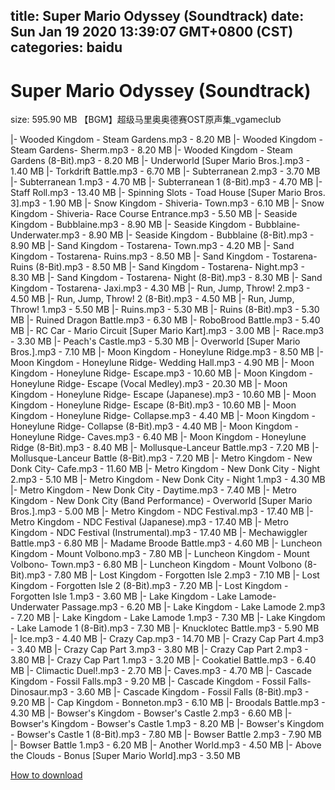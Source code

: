 
title: Super Mario Odyssey (Soundtrack)
date: Sun Jan 19 2020 13:39:07 GMT+0800 (CST)    
categories: baidu
---

# Super Mario Odyssey (Soundtrack)
size: 595.90 MB
 【BGM】超级马里奥奥德赛OST原声集_vgameclub
 
|- Wooded Kingdom - Steam Gardens.mp3 - 8.20 MB
|- Wooded Kingdom - Steam Gardens- Sherm.mp3 - 8.20 MB
|- Wooded Kingdom - Steam Gardens (8-Bit).mp3 - 8.20 MB
|- Underworld [Super Mario Bros.].mp3 - 1.40 MB
|- Torkdrift Battle.mp3 - 6.70 MB
|- Subterranean 2.mp3 - 3.70 MB
|- Subterranean 1.mp3 - 4.70 MB
|- Subterranean 1 (8-Bit).mp3 - 4.70 MB
|- Staff Roll.mp3 - 13.40 MB
|- Spinning Slots - Toad House [Super Mario Bros. 3].mp3 - 1.90 MB
|- Snow Kingdom - Shiveria- Town.mp3 - 6.10 MB
|- Snow Kingdom - Shiveria- Race Course Entrance.mp3 - 5.50 MB
|- Seaside Kingdom - Bubblaine.mp3 - 8.90 MB
|- Seaside Kingdom - Bubblaine- Underwater.mp3 - 8.90 MB
|- Seaside Kingdom - Bubblaine (8-Bit).mp3 - 8.90 MB
|- Sand Kingdom - Tostarena- Town.mp3 - 4.20 MB
|- Sand Kingdom - Tostarena- Ruins.mp3 - 8.50 MB
|- Sand Kingdom - Tostarena- Ruins (8-Bit).mp3 - 8.50 MB
|- Sand Kingdom - Tostarena- Night.mp3 - 8.30 MB
|- Sand Kingdom - Tostarena- Night (8-Bit).mp3 - 8.30 MB
|- Sand Kingdom - Tostarena- Jaxi.mp3 - 4.30 MB
|- Run, Jump, Throw! 2.mp3 - 4.50 MB
|- Run, Jump, Throw! 2 (8-Bit).mp3 - 4.50 MB
|- Run, Jump, Throw! 1.mp3 - 5.50 MB
|- Ruins.mp3 - 5.30 MB
|- Ruins (8-Bit).mp3 - 5.30 MB
|- Ruined Dragon Battle.mp3 - 6.30 MB
|- RoboBrood Battle.mp3 - 5.40 MB
|- RC Car - Mario Circuit [Super Mario Kart].mp3 - 3.00 MB
|- Race.mp3 - 3.30 MB
|- Peach's Castle.mp3 - 5.30 MB
|- Overworld [Super Mario Bros.].mp3 - 7.10 MB
|- Moon Kingdom - Honeylune Ridge.mp3 - 8.50 MB
|- Moon Kingdom - Honeylune Ridge- Wedding Hall.mp3 - 4.90 MB
|- Moon Kingdom - Honeylune Ridge- Escape.mp3 - 10.60 MB
|- Moon Kingdom - Honeylune Ridge- Escape (Vocal Medley).mp3 - 20.30 MB
|- Moon Kingdom - Honeylune Ridge- Escape (Japanese).mp3 - 10.60 MB
|- Moon Kingdom - Honeylune Ridge- Escape (8-Bit).mp3 - 10.60 MB
|- Moon Kingdom - Honeylune Ridge- Collapse.mp3 - 4.40 MB
|- Moon Kingdom - Honeylune Ridge- Collapse (8-Bit).mp3 - 4.40 MB
|- Moon Kingdom - Honeylune Ridge- Caves.mp3 - 6.40 MB
|- Moon Kingdom - Honeylune Ridge (8-Bit).mp3 - 8.40 MB
|- Mollusque-Lanceur Battle.mp3 - 7.20 MB
|- Mollusque-Lanceur Battle (8-Bit).mp3 - 7.20 MB
|- Metro Kingdom - New Donk City- Cafe.mp3 - 11.60 MB
|- Metro Kingdom - New Donk City - Night 2.mp3 - 5.10 MB
|- Metro Kingdom - New Donk City - Night 1.mp3 - 4.30 MB
|- Metro Kingdom - New Donk City - Daytime.mp3 - 7.40 MB
|- Metro Kingdom - New Donk City (Band Performance) - Overworld [Super Mario Bros.].mp3 - 5.00 MB
|- Metro Kingdom - NDC Festival.mp3 - 17.40 MB
|- Metro Kingdom - NDC Festival (Japanese).mp3 - 17.40 MB
|- Metro Kingdom - NDC Festival (Instrumental).mp3 - 17.40 MB
|- Mechawiggler Battle.mp3 - 6.80 MB
|- Madame Broode Battle.mp3 - 4.60 MB
|- Luncheon Kingdom - Mount Volbono.mp3 - 7.80 MB
|- Luncheon Kingdom - Mount Volbono- Town.mp3 - 6.80 MB
|- Luncheon Kingdom - Mount Volbono (8-Bit).mp3 - 7.80 MB
|- Lost Kingdom - Forgotten Isle 2.mp3 - 7.10 MB
|- Lost Kingdom - Forgotten Isle 2 (8-Bit).mp3 - 7.20 MB
|- Lost Kingdom - Forgotten Isle 1.mp3 - 3.60 MB
|- Lake Kingdom - Lake Lamode- Underwater Passage.mp3 - 6.20 MB
|- Lake Kingdom - Lake Lamode 2.mp3 - 7.20 MB
|- Lake Kingdom - Lake Lamode 1.mp3 - 7.30 MB
|- Lake Kingdom - Lake Lamode 1 (8-Bit).mp3 - 7.30 MB
|- Knucklotec Battle.mp3 - 5.90 MB
|- Ice.mp3 - 4.40 MB
|- Crazy Cap.mp3 - 14.70 MB
|- Crazy Cap Part 4.mp3 - 3.40 MB
|- Crazy Cap Part 3.mp3 - 3.80 MB
|- Crazy Cap Part 2.mp3 - 3.80 MB
|- Crazy Cap Part 1.mp3 - 3.20 MB
|- Cookatiel Battle.mp3 - 6.40 MB
|- Climactic Duel!.mp3 - 2.70 MB
|- Caves.mp3 - 4.70 MB
|- Cascade Kingdom - Fossil Falls.mp3 - 9.20 MB
|- Cascade Kingdom - Fossil Falls- Dinosaur.mp3 - 3.60 MB
|- Cascade Kingdom - Fossil Falls (8-Bit).mp3 - 9.20 MB
|- Cap Kingdom - Bonneton.mp3 - 6.10 MB
|- Broodals Battle.mp3 - 4.30 MB
|- Bowser's Kingdom - Bowser's Castle 2.mp3 - 6.60 MB
|- Bowser's Kingdom - Bowser's Castle 1.mp3 - 8.20 MB
|- Bowser's Kingdom - Bowser's Castle 1 (8-Bit).mp3 - 7.80 MB
|- Bowser Battle 2.mp3 - 7.90 MB
|- Bowser Battle 1.mp3 - 6.20 MB
|- Another World.mp3 - 4.50 MB
|- Above the Clouds - Bonus [Super Mario World].mp3 - 3.50 MB

[How to download](https://bpcam.bemobtrk.com/go/2ceec3aa-1ca2-46d6-b9ff-aaa5c184517c?jno=1953)